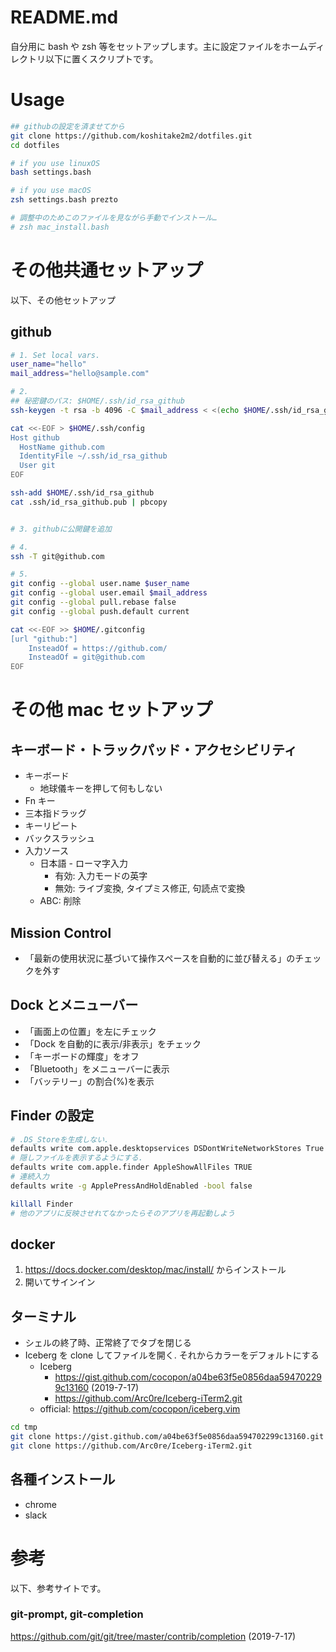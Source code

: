 # README.md

自分用に bash や zsh 等をセットアップします。主に設定ファイルをホームディレクトリ以下に置くスクリプトです。

# Usage

```bash
## githubの設定を済ませてから
git clone https://github.com/koshitake2m2/dotfiles.git
cd dotfiles

# if you use linuxOS
bash settings.bash

# if you use macOS
zsh settings.bash prezto

# 調整中のためこのファイルを見ながら手動でインストール…
# zsh mac_install.bash
```

# その他共通セットアップ

以下、その他セットアップ

## github

```bash
# 1. Set local vars.
user_name="hello"
mail_address="hello@sample.com"

# 2.
## 秘密鍵のパス: $HOME/.ssh/id_rsa_github
ssh-keygen -t rsa -b 4096 -C $mail_address < <(echo $HOME/.ssh/id_rsa_github)

cat <<-EOF > $HOME/.ssh/config
Host github
  HostName github.com
  IdentityFile ~/.ssh/id_rsa_github
  User git
EOF

ssh-add $HOME/.ssh/id_rsa_github
cat .ssh/id_rsa_github.pub | pbcopy


# 3. githubに公開鍵を追加

# 4.
ssh -T git@github.com

# 5.
git config --global user.name $user_name
git config --global user.email $mail_address
git config --global pull.rebase false
git config --global push.default current

cat <<-EOF >> $HOME/.gitconfig
[url "github:"]
    InsteadOf = https://github.com/
    InsteadOf = git@github.com
EOF
```

# その他 mac セットアップ

## キーボード・トラックパッド・アクセシビリティ

- キーボード
  - 地球儀キーを押して何もしない
- Fn キー
- 三本指ドラッグ
- キーリピート
- バックスラッシュ
- 入力ソース
  - 日本語 - ローマ字入力
    - 有効: 入力モードの英字
    - 無効: ライブ変換, タイプミス修正, 句読点で変換
  - ABC: 削除

## Mission Control

- 「最新の使用状況に基づいて操作スペースを自動的に並び替える」のチェックを外す

## Dock とメニューバー

- 「画面上の位置」を左にチェック
- 「Dock を自動的に表示/非表示」をチェック
- 「キーボードの輝度」をオフ
- 「Bluetooth」をメニューバーに表示
- 「バッテリー」の割合(%)を表示

## Finder の設定

```bash
# .DS_Storeを生成しない.
defaults write com.apple.desktopservices DSDontWriteNetworkStores True
# 隠しファイルを表示するようにする.
defaults write com.apple.finder AppleShowAllFiles TRUE
# 連続入力
defaults write -g ApplePressAndHoldEnabled -bool false

killall Finder
# 他のアプリに反映させれてなかったらそのアプリを再起動しよう
```

## docker

1. https://docs.docker.com/desktop/mac/install/ からインストール
2. 開いてサインイン

## ターミナル

- シェルの終了時、正常終了でタブを閉じる
- Iceberg を clone してファイルを開く. それからカラーをデフォルトにする
  - Iceberg
    - https://gist.github.com/cocopon/a04be63f5e0856daa594702299c13160 (2019-7-17)
    - https://github.com/Arc0re/Iceberg-iTerm2.git
  - official: https://github.com/cocopon/iceberg.vim

```bash
cd tmp
git clone https://gist.github.com/a04be63f5e0856daa594702299c13160.git
git clone https://github.com/Arc0re/Iceberg-iTerm2.git
```

## 各種インストール

- chrome
- slack

# 参考

以下、参考サイトです。

### git-prompt, git-completion

https://github.com/git/git/tree/master/contrib/completion (2019-7-17)
